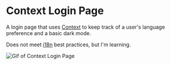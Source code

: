 # Context Login Page

A login page that uses [Context](https://reactjs.org/docs/context.html) to keep track of a user's language preference and a basic dark mode.

Does not meet [i18n](https://developers.google.com/international/) best practices, but I'm learning.

![Gif of Context Login Page](https://res.cloudinary.com/gerhynes/image/upload/v1567461055/chrome-capture_1_ji18av.gif)
